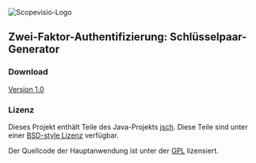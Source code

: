![Scopevisio-Logo](https://www.scopevisio.com/sites/all/themes/scopevisio/images/scopevisio_logo.png)

## Zwei-Faktor-Authentifizierung: Schlüsselpaar-Generator

### Download

[Version 1.0](https://github.com/Scopevisio/TwoFactorAuth-KeyGen/raw/master/dist/scopevisio-twofactor-keygen-1.0.jar)

### Lizenz

Dieses Projekt enthält Teile des Java-Projekts [jsch](http://www.jcraft.com/jsch/). Diese Teile sind 
unter einer [BSD-style Lizenz](https://github.com/Scopevisio/TwoFactorAuth-KeyGen/blob/master/src/com/jcraft/jsch/LICENSE.txt) verfügbar.

Der Quellcode der Hauptanwendung ist unter der [GPL](https://github.com/Scopevisio/TwoFactorAuth-KeyGen/blob/master/LICENSE) lizensiert.
